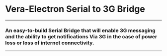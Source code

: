 # Vera-Electron Serial to 3G Bridge
***
### An easy-to-build Serial Bridge that will enable 3G messaging and the ability to get notifications Via 3G in the case of **power loss** or **loss of internet** connectivity.
***
